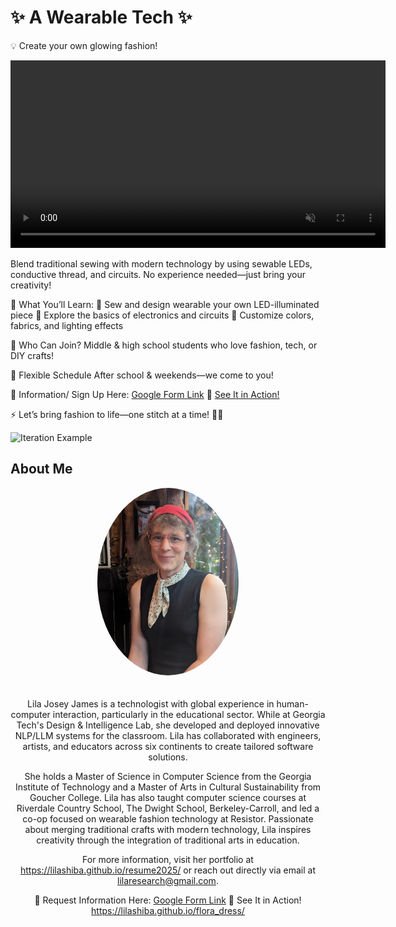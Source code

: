 # ✨ A Wearable Tech ✨

💡 Create your own glowing fashion!


<!-- Dress GIF -->
<video width="600" autoplay loop muted>
    <source src="assets/videos/dress.MP4" type="video/mp4">
    Your browser does not support the video tag.
</video>


Blend traditional sewing with modern technology by using sewable LEDs, conductive thread, and circuits. No experience needed—just bring your creativity!

🎨 What You’ll Learn:
🔹 Sew and design wearable your own LED-illuminated piece
🔹 Explore the basics of electronics and circuits
🔹 Customize colors, fabrics, and lighting effects

👕 Who Can Join?
Middle & high school students who love fashion, tech, or DIY crafts!

📍 Flexible Schedule
After school & weekends—we come to you!

📩 Information/ Sign Up Here: [Google Form Link](https://docs.google.com/forms/d/e/1FAIpQLSeK5I_JvXJP34doNozmxJfu7BrzBfNdsUMfnCJhbiVqbJoR8A/viewform?usp=sharing)
🌟 [See It in Action!](https://lilashiba.github.io/flora_dress/)

⚡ Let’s bring fashion to life—one stitch at a time! 🧵✨

<!-- Iteration GIF -->
<img src="assets/videos/iterate.gif" alt="Iteration Example" width="600" loop loading="lazy">


## About Me

<div style="display: flex; flex-direction: column; align-items: center; text-align: center; margin-bottom: 20px;">
    <div>
        <img src="https://raw.githubusercontent.com/LilaShiba/resume2024/refs/heads/main/self.jpg" 
             alt="Profile Picture" height="300" 
             style="border-radius: 50%; margin-bottom: 20px;">
    </div>
<div>


Lila Josey James is a technologist with global experience in human-computer interaction, particularly in the educational sector. While at Georgia Tech's Design & Intelligence Lab, she developed and deployed innovative NLP/LLM systems for the classroom. Lila has collaborated with engineers, artists, and educators across six continents to create tailored software solutions.

She holds a Master of Science in Computer Science from the Georgia Institute of Technology and a Master of Arts in Cultural Sustainability from Goucher College. Lila has also taught computer science courses at Riverdale Country School, The Dwight School, Berkeley-Carroll, and led a co-op focused on wearable fashion technology at Resistor. Passionate about merging traditional crafts with modern technology, Lila inspires creativity through the integration of traditional arts in education.

For more information, visit her portfolio at https://lilashiba.github.io/resume2025/ or reach out directly via email at lilaresearch@gmail.com.


📩 Request Information Here: [Google Form Link](https://docs.google.com/forms/d/e/1FAIpQLSeK5I_JvXJP34doNozmxJfu7BrzBfNdsUMfnCJhbiVqbJoR8A/viewform?usp=sharing)
🌟 See It in Action! https://lilashiba.github.io/flora_dress/
